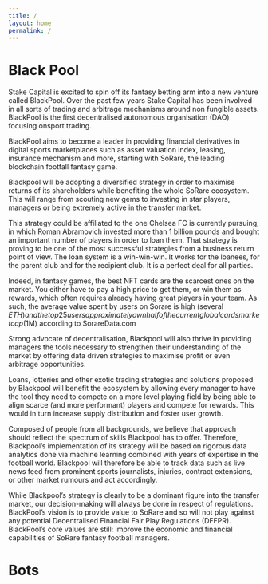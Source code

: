 ```yaml
---
title: /
layout: home
permalink: /
---
```


# Black Pool

Stake Capital is excited to spin off its fantasy betting arm into a new venture called BlackPool. Over the past few years Stake Capital has been involved in all sorts of trading and arbitrage mechanisms around non fungible assets. BlackPool is the first decentralised autonomous organisation (DAO) focusing onsport trading.

BlackPool aims to become a leader in providing financial derivatives in digital sports marketplaces such as asset valuation index, leasing, insurance mechanism and more, starting with SoRare, the leading blockchain footfall fantasy game.

Blackpool will be adopting a diversified strategy in order to maximise returns of its shareholders while benefiting the whole SoRare ecosystem. This will range from scouting new gems to investing in star players, managers or being extremely active in the transfer market.

This strategy could be affiliated to the one Chelsea FC is currently pursuing, in which Roman Abramovich invested more than 1 billion pounds and bought an important number of players in order to loan them. That strategy is proving to be one of the most successful strategies from a business return point of view. The loan system is a win-win-win. It works for the loanees, for the parent club and for the recipient club. It is a perfect deal for all parties.

Indeed, in fantasy games, the best NFT cards are the scarcest ones on the market. You either have to pay a high price to get them, or win them as rewards, which often requires already having great players in your team. As such, the average value spent by users on Sorare is high (several $ETH) and the top 25 users approximately own half of the current global cards marketcap ($1M) according to SorareData.com

Strong advocate of decentralisation, Blackpool will also thrive in providing managers the tools necessary to strengthen their understanding of the market by offering data driven strategies to maximise profit or even arbitrage opportunities.

Loans, lotteries and other exotic trading strategies and solutions proposed by Blackpool will benefit the ecosystem by allowing every manager to have the tool they need to compete on a more level playing field by being able to align scarce (and more performant) players and compete for rewards. This would in turn increase supply distribution and foster user growth.

Composed of people from all backgrounds, we believe that approach should reflect the spectrum of skills Blackpool has to offer. Therefore, Blackpool’s implementation of its strategy will be based on rigorous data analytics done via machine learning combined with years of expertise in the football world.  Blackpool will therefore be able to track data such as live news feed from prominent sports journalists, injuries, contract extensions, or other market rumours and act accordingly.

While Blackpool’s strategy is clearly to be a dominant figure into the transfer market, our decision-making will always be done in respect of regulations. BlackPool’s vision is to provide value to SoRare and so will not play against any potential Decentralised Financial Fair Play Regulations (DFFPR). BlackPool’s core values are still: improve the economic and financial capabilities of SoRare fantasy football managers.

# Bots
